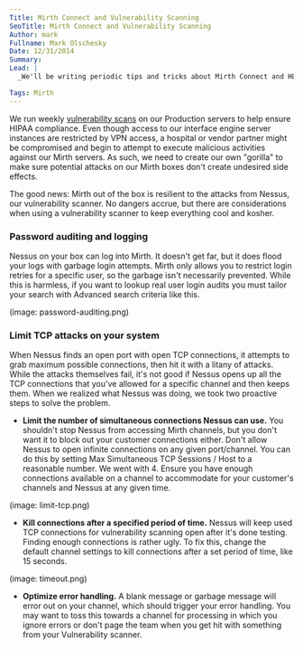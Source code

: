 ```yaml
---
Title: Mirth Connect and Vulnerability Scanning
SeoTitle: Mirth Connect and Vulnerability Scanning
Author: mark
Fullname: Mark Olschesky
Date: 12/31/2014
Summary: 
Lead: |
  _We'll be writing periodic tips and tricks about Mirth Connect and HL7 integration. Follow us on twitter [@catalyzeio](https://twitter.com/catalyzeio) for updates._

Tags: Mirth
---
```

We run weekly [vulnerability scans](https://policy.catalyze.io/#vulnerability-scanning-policy) on our Production servers to help ensure HIPAA compliance. Even though access to our interface engine server instances are restricted by VPN access, a hospital or vendor partner might be compromised and begin to attempt to execute malicious activities against our Mirth servers. As such, we need to create our own "gorilla" to make sure potential attacks on our Mirth boxes don't create undesired side effects.

The good news: Mirth out of the box is resilient to the attacks from Nessus, our vulnerability scanner. No dangers accrue, but there are considerations when using a vulnerability scanner to keep everything cool and kosher.

### Password auditing and logging

Nessus on your box can log into Mirth. It doesn't get far, but it does flood your logs with garbage login attempts. Mirth only allows you to restrict login retries for a specific user, so the garbage isn't necessarily prevented. While this is harmless, if you want to lookup real user login audits you must tailor your search with Advanced search criteria like this.

(image: password-auditing.png)

### Limit TCP attacks on your system

When Nessus finds an open port with open TCP connections, it attempts to grab maximum possible connections, then hit it with a litany of attacks. While the attacks themselves fail, it's not good if Nessus opens up all the TCP connections that you've allowed for a specific channel and then keeps them. When we realized what Nessus was doing, we took two proactive steps to solve the problem.

- **Limit the number of simultaneous connections Nessus can use.** You shouldn't stop Nessus from accessing Mirth channels, but you don't want it to block out your customer connections either. Don't allow Nessus to open infinite connections on any given port/channel. You can do this by setting Max Simultaneous TCP Sessions / Host to a reasonable number. We went with 4. Ensure you have enough connections available on a channel to accommodate for your customer's channels and Nessus at any given time.

(image: limit-tcp.png)

- **Kill connections after a specified period of time.** Nessus will keep used TCP connections for vulnerability scanning open after it's done testing. Finding enough connections is rather ugly. To fix this, change the default channel settings to kill connections after a set period of time, like 15 seconds.

(image: timeout.png)

- **Optimize error handling.** A blank message or garbage message will error out on your channel, which should trigger your error handling. You may want to toss this towards a channel for processing in which you ignore errors or don't page the team when you get hit with something from your Vulnerability scanner.

